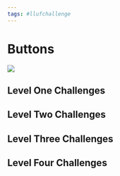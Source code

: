 ```yaml
---
tags: #llufchallenge
---
```



# Buttons


![](https://i.imgur.com/XHz3NBf.png)


## Level One Challenges 

## Level Two Challenges 

## Level Three Challenges 

## Level Four Challenges 